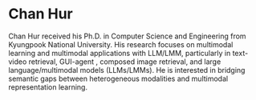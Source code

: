 # Chan Hur

Chan Hur received his Ph.D. in Computer Science and Engineering from Kyungpook National University. His research focuses on multimodal learning and multimodal applications with LLM/LMM, particularly in text-video retrieval, GUI-agent , composed image retrieval, and large language/multimodal models (LLMs/LMMs). He is interested in bridging semantic gaps between heterogeneous modalities and multimodal representation learning.